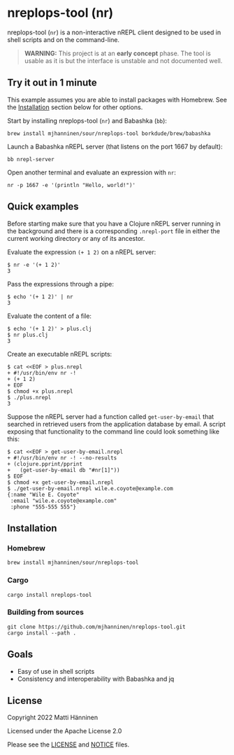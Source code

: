# nreplops-tool (nr)

nreplops-tool (`nr`) is a non-interactive nREPL client designed to be used in
shell scripts and on the command-line.

> **WARNING:** This project is at an **early concept** phase. The tool is
> usable as it is but the interface is unstable and not documented well.

## Try it out in 1 minute

This example assumes you are able to install packages with Homebrew.  See the
[Installation](#installation) section below for other options.

Start by installing nreplops-tool (`nr`) and Babashka (`bb`):

```
brew install mjhanninen/sour/nreplops-tool borkdude/brew/babashka
```

Launch a Babashka nREPL server (that listens on the port 1667 by default):

```
bb nrepl-server
```

Open another terminal and evaluate an expression with `nr`:

```
nr -p 1667 -e '(println "Hello, world!")'
```

## Quick examples

Before starting make sure that you have a Clojure nREPL server running in the
background and there is a corresponding `.nrepl-port` file in either the current
working directory or any of its ancestor.

Evaluate the expression `(+ 1 2)` on a nREPL server:

```
$ nr -e '(+ 1 2)'
3
```

Pass the expressions through a pipe:

```
$ echo '(+ 1 2)' | nr
3
```

Evaluate the content of a file:

```
$ echo '(+ 1 2)' > plus.clj
$ nr plus.clj
3
```

Create an executable nREPL scripts:

```
$ cat <<EOF > plus.nrepl
+ #!/usr/bin/env nr -!
+ (+ 1 2)
+ EOF
$ chmod +x plus.nrepl
$ ./plus.nrepl
3
```

Suppose the nREPL server had a function called `get-user-by-email` that searched
in retrieved users from the application database by email.  A script exposing
that functionality to the command line could look something like this:

```
$ cat <<EOF > get-user-by-email.nrepl
+ #!/usr/bin/env nr -! --no-results
+ (clojure.pprint/pprint
+   (get-user-by-email db "#nr[1]"))
$ EOF
$ chmod +x get-user-by-email.nrepl
$ ./get-user-by-email.nrepl wile.e.coyote@example.com
{:name "Wile E. Coyote"
 :email "wile.e.coyote@example.com"
 :phone "555-555 555"}
```

## Installation

### Homebrew

```
brew install mjhanninen/sour/nreplops-tool
```

### Cargo

```
cargo install nreplops-tool
```

### Building from sources

```
git clone https://github.com/mjhanninen/nreplops-tool.git
cargo install --path .
```

## Goals

- Easy of use in shell scripts
- Consistency and interoperability with Babashka and jq

## License

Copyright 2022 Matti Hänninen

Licensed under the Apache License 2.0

Please see the [LICENSE](./LICENSE) and [NOTICE](./NOTICE) files.

